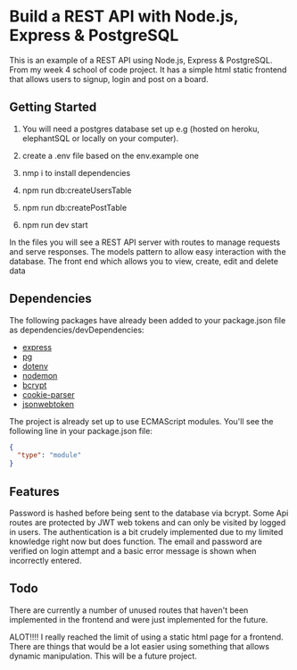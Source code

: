 # Build a REST API with Node.js, Express & PostgreSQL

This is an example of a REST API using Node.js, Express & PostgreSQL. From my week 4 school of code project. It has a simple 
html static frontend that allows users to signup, login and post on a board.  

## Getting Started

1. You will need a postgres database set up e.g (hosted on heroku, elephantSQL or locally on your computer).

2. create a .env file based on the env.example one
3. nmp i to install dependencies
4. npm run db:createUsersTable
5. npm run db:createPostTable
6. npm run dev start

In the files you will see a REST API server with routes to manage requests and serve responses. The models pattern to allow easy interaction with the database.
The front end which allows you to view, create, edit and delete data

## Dependencies

The following packages have already been added to your package.json file as dependencies/devDependencies:

- [express](https://expressjs.com/)
- [pg](https://node-postgres.com/)
- [dotenv](https://www.npmjs.com/package/dotenv)
- [nodemon](https://www.npmjs.com/package/nodemon)
- [bcrypt](https://www.npmjs.com/package/bcrypt)
- [cookie-parser](https://www.npmjs.com/package/cookie-parser)
- [jsonwebtoken](https://www.npmjs.com/package/jsonwebtoken)


The project is already set up to use ECMAScript modules. You'll see the following line in your package.json file:

```json
{
  "type": "module"
}
```

## Features

Password is hashed before being sent to the database via bcrypt. Some Api routes are protected by JWT web tokens and can only be visited by logged in users. The authentication is a bit crudely implemented due to my limited knowledge right now but does function. The email and password are verified on login attempt and a basic error message is shown when incorrectly entered.

## Todo

There are currently a number of unused routes that haven't been implemented in the frontend and were just implemented for the future.

ALOT!!!! I really reached the limit of using a static html page for a frontend. There are things that would be a lot easier using something that allows dynamic manipulation. This will be a future project.

